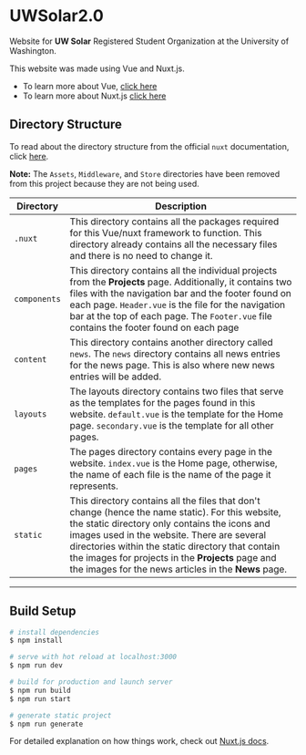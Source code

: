 # UWSolar2.0

Website for **UW Solar** Registered Student Organization at the University of Washington.

This website was made using Vue and Nuxt.js.

* To learn more about Vue, [click here](https://www.youtube.com/watch?v=Wy9q22isx3U)
* To learn more about Nuxt.js [click here](https://www.youtube.com/watch?v=ltzlhAxJr74)

## Directory Structure

To read about the directory structure from the official `nuxt` documentation, click [here](https://nuxtjs.org/guide/directory-structure/). 

**Note:** The `Assets`, `Middleware`, and `Store` directories have been removed from this project because they are not being used.

Directory | Description
--- | ---
`.nuxt` | This directory contains all the packages required for this Vue/nuxt framework to function. This directory already contains all the necessary files and there is no need to change it.
`components` | This directory contains all the individual projects from the **Projects** page. Additionally, it contains two files with the navigation bar and the footer found on each page. `Header.vue` is the file for the navigation bar at the top of each page. The `Footer.vue` file contains the footer found on each page
`content` | This directory contains another directory called `news`. The `news` directory contains all news entries for the news page. This is also where new news entries will be added.
`layouts` | The layouts directory contains two files that serve as the templates for the pages found in this website. `default.vue` is the template for the Home page. `secondary.vue` is the template for all other pages.
`pages` | The pages directory contains every page in the website. `index.vue` is the Home page, otherwise, the name of each file is the name of the page it represents.
`static` | This directory contains all the files that don't change (hence the name static). For this website, the static directory only contains the icons and images used in the website. There are several directories within the static directory that contain the images for projects in the **Projects** page and the images for the news articles in the **News** page.

---

## Build Setup

```bash
# install dependencies
$ npm install

# serve with hot reload at localhost:3000
$ npm run dev

# build for production and launch server
$ npm run build
$ npm run start

# generate static project
$ npm run generate
```

For detailed explanation on how things work, check out [Nuxt.js docs](https://nuxtjs.org).